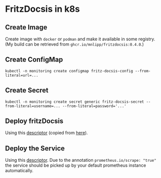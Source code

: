 # FritzDocsis in k8s

## Create Image

Create image with `docker` or `podman` and make it available in some
registry. (My build can be retrieved from `ghcr.io/mnlipp/fritzdocsis:0.4.0`.)

## Create ConfigMap

```
kubectl -n monitoring create configmap fritz-docsis-config --from-literal=url=...
```

## Create Secret

```
kubectl -n monitoring create secret generic fritz-docsis-secret --from-literal=username=... --from-literal=password='...'
```

## Deploy fritzDocsis

Using this [descriptor](fritz-docsis-deployment.yaml) (copied from
[here](https://github.com/mnlipp/fritzdocsis/tree/fritzdocsis-k8s/k8s)).

## Deploy the Service

Using this [descriptor](fritz-docsis-service.yaml). Due to
the annotation `prometheus.io/scrape: "true"` the service should
be picked up by your default prometheus instance automatically.
